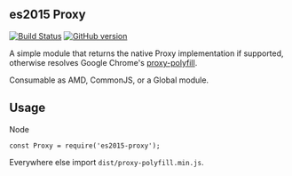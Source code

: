 ## es2015 Proxy
[![Build Status](https://travis-ci.org/Matt-Jensen/es2015-proxy.svg?branch=master)](https://travis-ci.org/Matt-Jensen/es2015-proxy)
[![GitHub version](https://badge.fury.io/gh/GoogleChrome%2Fproxy-polyfill.svg)](https://badge.fury.io/gh/GoogleChrome%2Fproxy-polyfill)

A simple module that returns the native Proxy implementation if supported, otherwise resolves Google Chrome's [proxy-polyfill](https://github.com/GoogleChrome/proxy-polyfill).

Consumable as AMD, CommonJS, or a Global module.

## Usage

Node
```
const Proxy = require('es2015-proxy');
```

Everywhere else import
`dist/proxy-polyfill.min.js`.
